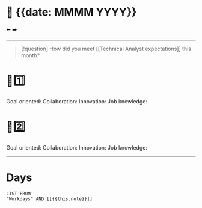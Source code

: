 # 📅 {{date: MMMM YYYY}}
⬅️
➡️

---
> [!question] How did you meet [[Technical Analyst expectations]] this month?
# 🏃1️⃣ 
Goal oriented:
Collaboration:
Innovation:
Job knowledge:

# 🏃2️⃣ 
Goal oriented:
Collaboration:
Innovation:
Job knowledge:

---
# Days
```dataview
LIST FROM
"Workdays" AND [[{{this.note}}]]
```